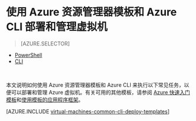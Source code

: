 <!-- ARM: tested -->

<properties
	pageTitle="使用模板部署和管理 VM | Azure"
	description="使用资源管理器模板和 Azure CLI，为 Azure 虚拟机部署和管理最常用的配置。"
	services="virtual-machines-windows"
	documentationCenter=""
	authors="squillace"
	manager="timlt"
	editor=""
	tags="azure-resource-manager"/>

<tags
	ms.service="virtual-machines-windows"
	ms.date="06/06/2016"
	wacn.date="07/28/2016"/>

# 使用 Azure 资源管理器模板和 Azure CLI 部署和管理虚拟机

> [AZURE.SELECTOR]		
 - [PowerShell](/documentation/articles/virtual-machines-windows-ps-manage/)		
 - [CLI](/documentation/articles/virtual-machines-windows-cli-deploy-templates/)		

<br/> 

本文说明如何使用 Azure 资源管理器模板和 Azure CLI 来执行以下常见任务，以便可以部署和管理 Azure 虚拟机。有关可用的其他模板，请参阅 [Azure 快速入门模板](https://github.com/Azure/azure-quickstart-templates/)和[使用模板的应用程序框架](/documentation/articles/virtual-machines-windows-app-frameworks/)。

[AZURE.INCLUDE [virtual-machines-common-cli-deploy-templates](../../includes/virtual-machines-common-cli-deploy-templates.md)]

<!---HONumber=Mooncake_0411_2016-->